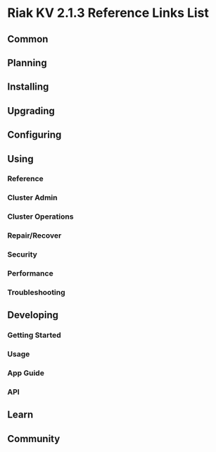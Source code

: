 
# Riak KV 2.1.3 Reference Links List


## Common

[downloads]: /riak/kv/2.0.0/downloads/
[install index]: /riak/kv/2.0.0/setup/installing
[upgrade index]: /riak/kv/2.0.0/upgrading
[plan index]: /riak/kv/2.0.0/planning
[config index]: /riak/2.1.3/using/configuring/
[config reference]: /riak/kv/2.0.0/configuring/reference/
[manage index]: /riak/kv/2.0.0/using/managing
[performance index]: /riak/kv/2.0.0/using/performance
[glossary vnode]: /riak/kv/2.0.0/learn/glossary/#vnode
[contact basho]: http://basho.com/contact/


## Planning

[plan index]: /riak/kv/2.0.0/setup/planning
[plan start]: /riak/kv/2.0.0/setup/planning/start
[plan backend]: /riak/kv/2.0.0/setup/planning/backend
[plan backend bitcask]: /riak/kv/2.0.0/setup/planning/backend/bitcask
[plan backend leveldb]: /riak/kv/2.0.0/setup/planning/backend/leveldb
[plan backend memory]: /riak/kv/2.0.0/setup/planning/backend/memory
[plan backend multi]: /riak/kv/2.0.0/setup/planning/backend/multi
[plan cluster capacity]: /riak/kv/2.0.0/setup/planning/cluster-capacity
[plan bitcask capacity]: /riak/kv/2.0.0/setup/planning/bitcask-capacity-calc
[plan best practices]: /riak/kv/2.0.0/setup/planning/best-practices
[plan future]: /riak/kv/2.0.0/setup/planning/future


## Installing

[install index]: /riak/kv/2.0.0/setup/installing
[install aws]: /riak/kv/2.0.0/setup/installing/amazon-web-services
[install debian & ubuntu]: /riak/kv/2.0.0/setup/installing/debian-ubuntu
[install freebsd]: /riak/kv/2.0.0/setup/installing/freebsd
[install mac osx]: /riak/kv/2.0.0/setup/installing/mac-osx
[install rhel & centos]: /riak/kv/2.0.0/setup/installing/rhel-centos
[install smartos]: /riak/kv/2.0.0/setup/installing/smartos
[install solaris]: /riak/kv/2.0.0/setup/installing/solaris
[install suse]: /riak/kv/2.0.0/setup/installing/suse
[install windows azure]: /riak/kv/2.0.0/setup/installing/windows-azure

[install source index]: /riak/kv/2.0.0/setup/installing/source
[install source erlang]: /riak/kv/2.0.0/setup/installing/source/erlang
[install source jvm]: /riak/kv/2.0.0/setup/installing/source/jvm

[install verify]: /riak/kv/2.0.0/setup/installing/verify


## Upgrading

[upgrade index]: /riak/kv/2.0.0/setup/upgrading
[upgrade checklist]: /riak/kv/2.0.0/setup/upgrading/checklist
[upgrade version]: /riak/kv/2.0.0/setup/upgrading/version
[upgrade cluster]: /riak/kv/2.0.0/setup/upgrading/cluster
[upgrade mdc]: /riak/kv/2.0.0/setup/upgrading/multi-datacenter
[upgrade downgrade]: /riak/kv/2.0.0/setup/upgrading/downgrade


## Configuring

[config index]: /riak/kv/2.0.0/configuring
[config basic]: /riak/kv/2.0.0/configuring/basic
[config backend]: /riak/kv/2.0.0/configuring/backend
[config manage]: /riak/kv/2.0.0/configuring/managing
[config reference]: /riak/kv/2.0.0/configuring/reference/
[config strong consistency]: /riak/kv/2.0.0/configuring/strong-consistency
[config load balance]: /riak/kv/2.0.0/configuring/load-balancing-proxy
[config mapreduce]: /riak/kv/2.0.0/configuring/mapreduce
[config search]: /riak/kv/2.0.0/configuring/search/

[config v3 mdc]: /riak/kv/2.0.0/configuring/v3-multi-datacenter
[config v3 nat]: /riak/kv/2.0.0/configuring/v3-multi-datacenter/nat
[config v3 quickstart]: /riak/kv/2.0.0/configuring/v3-multi-datacenter/quick-start
[config v3 ssl]: /riak/kv/2.0.0/configuring/v3-multi-datacenter/ssl

[config v2 mdc]: /riak/kv/2.0.0/configuring/v2-multi-datacenter
[config v2 nat]: /riak/kv/2.0.0/configuring/v2-multi-datacenter/nat
[config v2 quickstart]: /riak/kv/2.0.0/configuring/v2-multi-datacenter/quick-start
[config v2 ssl]: /riak/kv/2.0.0/configuring/v2-multi-datacenter/ssl



## Using

[use index]: /riak/kv/2.0.0/using/
[use admin commands]: /riak/kv/2.0.0/using/cluster-admin-commands
[use running cluster]: /riak/kv/2.0.0/using/running-a-cluster

### Reference

[use ref custom code]: /riak/kv/2.0.0/using/reference/custom-code
[use ref handoff]: /riak/kv/2.0.0/using/reference/handoff
[use ref monitoring]: /riak/kv/2.0.0/using/reference/monitoring
[use ref search]: /riak/kv/2.0.0/using/reference/search
[use ref 2i]: /riak/kv/2.0.0/using/reference/secondary-indexes
[use ref snmp]: /riak/kv/2.0.0/using/reference/snmp
[use ref strong consistency]: /riak/2.1.3/using/reference/strong-consistency
[use ref jmx]: /riak/kv/2.0.0/using/reference/jmx
[use ref obj del]: /riak/kv/2.0.0/using/reference/object-deletion/
[use ref v3 mdc]: /riak/kv/2.0.0/using/reference/v3-multi-datacenter
[use ref v2 mdc]: /riak/kv/2.0.0/using/reference/v2-multi-datacenter

### Cluster Admin

[use admin index]: /riak/kv/2.0.0/using/admin/
[use admin commands]: /riak/kv/2.0.0/using/admin/commands/
[use admin riak cli]: /riak/kv/2.0.0/using/admin/riak-cli/
[use admin riak-admin]: /riak/kv/2.0.0/using/admin/riak-admin/
[use admin riak control]: /riak/kv/2.0.0/using/admin/riak-control/

### Cluster Operations

[cluster ops add remove node]: /riak/kv/2.0.0/using/cluster-operations/adding-removing-nodes
[cluster ops inspect node]: /riak/kv/2.0.0/using/cluster-operations/inspecting-node
[cluster ops change info]: /riak/kv/2.0.0/using/cluster-operations/changing-cluster-info
[cluster ops load balance]: /riak/kv/2.0.0/configuring/load-balancing-proxy
[cluster ops bucket types]: /riak/kv/2.0.0/using/cluster-operations/bucket-types
[cluster ops handoff]: /riak/kv/2.0.0/using/cluster-operations/handoff
[cluster ops log]: /riak/kv/2.0.0/using/cluster-operations/logging
[cluster ops obj del]: /riak/kv/2.0.0/using/reference/object-deletion
[cluster ops backup]: /riak/kv/2.0.0/using/cluster-operations/backing-up
[cluster ops mdc]: /riak/kv/2.0.0/using/cluster-operations/multi-datacenter
[cluster ops strong consistency]: /riak/kv/2.0.0/using/cluster-operations/strong-consistency
[cluster ops 2i]: /riak/kv/2.0.0/using/cluster-operations/secondary-indexes
[cluster ops v3 mdc]: /riak/kv/2.0.0/using/cluster-operations/v3-multi-datacenter
[cluster ops v2 mdc]: /riak/kv/2.0.0/using/cluster-operations/v2-multi-datacenter

### Repair/Recover

[repair recover index]: /riak/kv/2.0.0/repair-recovery
[repair recover index]: /riak/kv/2.0.0/repair-recovery/failure-recovery/

### Security

[security index]: /riak/kv/2.0.0/using/security/
[security basics]: /riak/kv/2.0.0/using/security/basics
[security managing]: /riak/kv/2.0.0/using/security/managing-sources/

### Performance

[perf index]: /riak/kv/2.0.0/using/performance/
[perf benchmark]: /riak/kv/2.0.0/using/performance/benchmarking
[perf open files]: /riak/kv/2.0.0/using/performance/open-files-limit/
[perf erlang]: /riak/kv/2.0.0/using/performance/erlang
[perf aws]: /riak/kv/2.0.0/using/performance/amazon-web-services
[perf latency checklist]: /riak/kv/2.0.0/using/performance/latency-reduction-checklist

### Troubleshooting

[troubleshoot http]: /riak/kv/2.0.0/using/troubleshooting/http-204


## Developing

[dev index]: /riak/kv/2.0.0/developing
[dev client libraries]: /riak/kv/2.0.0/developing/client-libraries
[dev data model]: /riak/kv/2.0.0/developing/data-modeling
[dev data types]: /riak/kv/2.0.0/developing/data-types
[dev kv model]: /riak/kv/2.0.0/developing/key-value-modeling

### Getting Started

[getting started]: /riak/kv/2.0.0/developing/getting-started
[getting started java]: /riak/kv/2.0.0/developing/getting-started/java
[getting started ruby]: /riak/kv/2.0.0/developing/getting-started/ruby
[getting started python]: /riak/kv/2.0.0/developing/getting-started/python
[getting started php]: /riak/kv/2.0.0/developing/getting-started/php
[getting started csharp]: /riak/kv/2.0.0/developing/getting-started/csharp
[getting started nodejs]: /riak/kv/2.0.0/developing/getting-started/nodejs
[getting started erlang]: /riak/kv/2.0.0/developing/getting-started/erlang
[getting started golang]: /riak/kv/2.0.0/developing/getting-started/golang

[obj model java]: /riak/kv/2.0.0/developing/getting-started/java/object-modeling
[obj model ruby]: /riak/kv/2.0.0/developing/getting-started/ruby/object-modeling
[obj model python]: /riak/kv/2.0.0/developing/getting-started/python/object-modeling
[obj model csharp]: /riak/kv/2.0.0/developing/getting-started/csharp/object-modeling
[obj model nodejs]: /riak/kv/2.0.0/developing/getting-started/nodejs/object-modeling
[obj model erlang]: /riak/kv/2.0.0/developing/getting-started/erlang/object-modeling
[obj model golang]: /riak/kv/2.0.0/developing/getting-started/golang/object-modeling

### Usage

[usage index]: /riak/kv/2.0.0/developing/usage
[usage bucket types]: /riak/kv/2.0.0/developing/usage/bucket-types
[usage commit hooks]: /riak/kv/2.0.0/developing/usage/commit-hooks
[usage conflict resolution]: /riak/kv/2.0.0/developing/usage/conflict-resolution
[usage content types]: /riak/kv/2.0.0/developing/usage/content-types
[usage create objects]: /riak/kv/2.0.0/developing/usage/create-objects
[usage custom extractors]: /riak/kv/2.0.0/developing/usage/custom-extractors
[usage delete objects]: /riak/kv/2.0.0/developing/usage/deleting-objects
[usage mapreduce]: /riak/kv/2.0.0/developing/usage/mapreduce
[usage search]: /riak/kv/2.0.0/developing/usage/search
[usage search schema]: /riak/kv/2.0.0/developing/usage/search-schemas
[usage search data types]: /riak/kv/2.0.0/developing/usage/searching-data-types
[usage 2i]: /riak/kv/2.0.0/developing/usage/secondary-indexes
[usage update objects]: /riak/kv/2.0.0/developing/usage/updating-objects

### App Guide

[apps mapreduce]: /riak/kv/2.0.0/developing/app-guide/advanced-mapreduce
[apps replication properties]: /riak/kv/2.0.0/developing/app-guide/replication-properties
[apps strong consistency]: /riak/kv/2.0.0/developing/app-guide/strong-consistency

### API

[dev api backend]: /riak/kv/2.0.0/developing/api/backend
[dev api http]: /riak/kv/2.0.0/developing/api/http
[dev api http status]: /riak/kv/2.0.0/developing/api/http/status
[dev api pbc]: /riak/kv/2.0.0/developing/api/protocol-buffers/


## Learn

[learn new nosql]: /riak/kv/learn/new-to-nosql
[learn use cases]: /riak/kv/learn/use-cases
[learn why riak]: /riak/kv/learn/why-riak-kv

[glossary]: /riak/kv/2.0.0/learn/glossary/
[glossary aae]: /riak/kv/2.0.0/learn/glossary/#active-anti-entropy-aae
[glossary read rep]: /riak/kv/2.0.0/learn/glossary/#read-repair
[glossary vnode]: /riak/kv/2.0.0/learn/glossary/#vnode

[concept aae]: /riak/kv/2.0.0/learn/concepts/active-anti-entropy/
[concept buckets]: /riak/kv/2.0.0/learn/concepts/buckets
[concept cap neg]: /riak/kv/2.0.0/learn/concepts/capability-negotiation
[concept causal context]: /riak/kv/2.0.0/learn/concepts/causal-context
[concept clusters]: /riak/kv/2.0.0/learn/concepts/clusters/
[concept crdts]: /riak/kv/2.0.0/learn/concepts/crdts
[concept eventual consistency]: /riak/kv/2.0.0/learn/concepts/eventual-consistency
[concept keys objects]: /riak/kv/2.0.0/learn/concepts/keys-and-objects
[concept replication]: /riak/kv/2.0.0/learn/concepts/replication
[concept strong consistency]: /riak/kv/2.0.0/learn/concepts/strong-consistency
[concept vnodes]: /riak/kv/2.0.0/learn/concepts/vnodes



## Community

[community]: /community
[community projects]: /community/projects
[reporting bugs]: /community/reporting-bugs
[taishi]: /community/taishi

